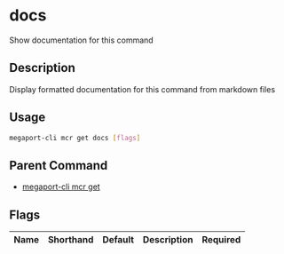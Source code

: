 # docs

Show documentation for this command

## Description

Display formatted documentation for this command from markdown files

## Usage

```sh
megaport-cli mcr get docs [flags]
```


## Parent Command

* [megaport-cli mcr get](megaport-cli_mcr_get.md)
## Flags

| Name | Shorthand | Default | Description | Required |
|------|-----------|---------|-------------|----------|

